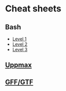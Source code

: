 
# Cheat sheets

## Bash
  * [Level 1](bash_cheat_sheet_level1.pdf)
  * [Level 2](bash_cheat_sheet_level2.pdf)
  * [Level 3](bash_cheat_sheet_level3.pdf)
## [Uppmax](uppmax-cheat-sheet.png)
## [GFF/GTF](https://github.com/NBISweden/GAAS/blob/master/annotation/CheatSheet/gxf.md)

